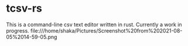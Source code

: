 # tcsv-rs

This is a command-line csv text editor written in rust. Currently a work in progress. 
file:///home/shaka/Pictures/Screenshot%20from%202021-08-05%2014-59-05.png
